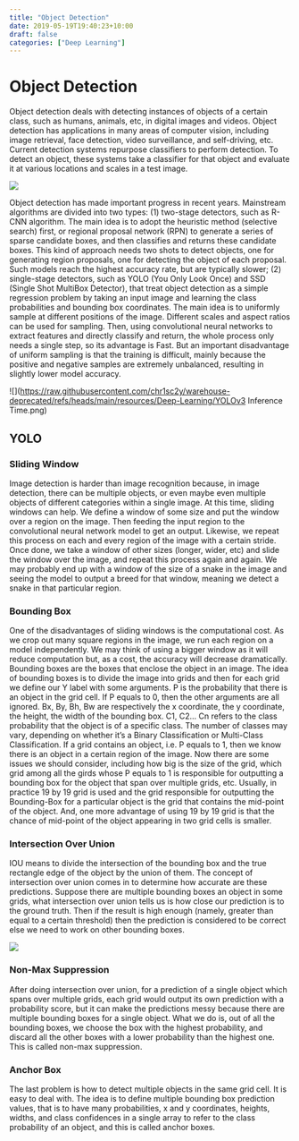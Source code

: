 ```yaml
---
title: "Object Detection"
date: 2019-05-19T19:40:23+10:00
draft: false
categories: ["Deep Learning"]
---
```


# Object Detection

Object detection deals with detecting instances of objects of a certain class, such as humans, animals, etc, in digital images and videos. Object detection has applications in many areas of computer vision, including image retrieval, face detection, video surveillance, and self-driving, etc. Current detection systems repurpose classifiers to perform detection. To detect an object, these systems take a classifier for that object and evaluate it at various locations and scales in a test image.

![](https://raw.githubusercontent.com/chr1sc2y/warehouse-deprecated/refs/heads/main/resources/Deep-Learning/YOLO.jpg)

Object detection has made important progress in recent years. Mainstream algorithms are divided into two types: (1) two-stage detectors, such as R-CNN algorithm. The main idea is to adopt the heuristic method (selective search) first, or regional proposal network (RPN) to generate a series of sparse candidate boxes, and then classifies and returns these candidate boxes. This kind of approach needs two shots to detect objects, one for generating region proposals, one for detecting the object of each proposal. Such models reach the highest accuracy rate, but are typically slower; (2) single-stage detectors, such as YOLO (You Only Look Once) and SSD (Single Shot MultiBox Detector), that treat object detection as a simple regression problem by taking an input image and learning the class probabilities and bounding box coordinates. The main idea is to uniformly sample at different positions of the image. Different scales and aspect ratios can be used for sampling. Then, using convolutional neural networks to extract features and directly classify and return, the whole process only needs a single step, so its advantage is Fast. But an important disadvantage of uniform sampling is that the training is difficult, mainly because the positive and negative samples are extremely unbalanced, resulting in slightly lower model accuracy.

![](https://raw.githubusercontent.com/chr1sc2y/warehouse-deprecated/refs/heads/main/resources/Deep-Learning/YOLOv3 Inference Time.png)

## YOLO

### Sliding Window

Image detection is harder than image recognition because, in image detection, there can be multiple objects, or even maybe even multiple objects of different categories within a single image. At this time, sliding windows can help. We define a window of some size and put the window over a region on the image. Then feeding the input region to the convolutional neural network model to get an output. Likewise, we repeat this process on each and every region of the image with a certain stride. Once done, we take a window of other sizes (longer, wider, etc) and slide the window over the image, and repeat this process again and again. We may probably end up with a window of the size of a snake in the image and seeing the model to output a breed for that window, meaning we detect a snake in that particular region.

### Bounding Box

One of the disadvantages of sliding windows is the computational cost. As we crop out many square regions in the image, we run each region on a model independently. We may think of using a bigger window as it will reduce computation but, as a cost, the accuracy will decrease dramatically. Bounding boxes are the boxes that enclose the object in an image. The idea of bounding boxes is to divide the image into grids and then for each grid we define our Y label with some arguments. P is the probability that there is an object in the grid cell. If P equals to 0, then the other arguments are all ignored. Bx, By, Bh, Bw are respectively the x coordinate, the y coordinate, the height, the width of the bounding box. C1, C2... Cn refers to the class probability that the object is of a specific class. The number of classes may vary, depending on whether it’s a Binary Classification or Multi-Class Classification. If a grid contains an object, i.e. P equals to 1, then we know there is an object in a certain region of the image. Now there are some issues we should consider, including how big is the size of the grid, which grid among all the girds whose P equals to 1 is responsible for outputting a bounding box for the object that span over multiple grids, etc. Usually, in practice 19 by 19 grid is used and the grid responsible for outputting the Bounding-Box for a particular object is the grid that contains the mid-point of the object. And, one more advantage of using 19 by 19 grid is that the chance of mid-point of the object appearing in two grid cells is smaller.

### Intersection Over Union

IOU means to divide the intersection of the bounding box and the true rectangle edge of the object by the union of them. The concept of intersection over union comes in to determine how accurate are these predictions. Suppose there are multiple bounding boxes an object in some grids, what intersection over union tells us is how close our prediction is to the ground truth. Then if the result is high enough (namely, greater than equal to a certain threshold) then the prediction is considered to be correct else we need to work on other bounding boxes.

![](https://raw.githubusercontent.com/chr1sc2y/warehouse-deprecated/refs/heads/main/resources/Deep-Learning/IoU.jpg)

### Non-Max Suppression

After doing intersection over union, for a prediction of a single object which spans over multiple grids, each grid would output its own prediction with a probability score, but it can make the predictions messy because there are multiple bounding boxes for a single object. What we do is, out of all the bounding boxes, we choose the box with the highest probability, and discard all the other boxes with a lower probability than the highest one. This is called non-max suppression.

### Anchor Box

The last problem is how to detect multiple objects in the same grid cell. It is easy to deal with. The idea is to define multiple bounding box prediction values, that is to have many probabilities, x and y coordinates, heights, widths, and class confidences in a single array to refer to the class probability of an object, and this is called anchor boxes. 
